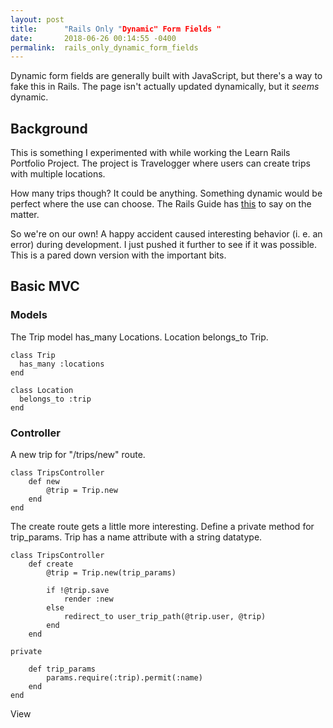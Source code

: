```yaml
---
layout: post
title:      "Rails Only "Dynamic" Form Fields "
date:       2018-06-26 00:14:55 -0400
permalink:  rails_only_dynamic_form_fields
---
```



Dynamic form fields are generally built with JavaScript, but there's a way to fake this in Rails. The page isn't actually updated dynamically, but it *seems* dynamic.

## Background

This is something I experimented with while working the Learn Rails Portfolio Project. The project is Travelogger where users can create trips with multiple locations. 

How many trips though? It could be anything. Something dynamic would be perfect where the use can choose. The Rails Guide has [this](http://guides.rubyonrails.org/form_helpers.html#adding-fields-on-the-fly) to say on the matter.

So we're on our own! A happy accident caused interesting behavior (i. e. an error) during development.  I just pushed it further to see if it was possible. This is a pared down version with the important bits.

## Basic MVC

### Models

The Trip model has_many Locations. Location belongs_to Trip. 

```
class Trip 
  has_many :locations
end
```

```
class Location 
  belongs_to :trip
end
```

### Controller

A new trip for "/trips/new" route. 

```
class TripsController
	def new
		@trip = Trip.new
	end
end
```

The create route gets a little more interesting.  Define a private method for trip_params. Trip has a name attribute with a string datatype. 

```
class TripsController
	def create
		@trip = Trip.new(trip_params) 

		if !@trip.save
			render :new
		else
			redirect_to user_trip_path(@trip.user, @trip)
		end
	end
		
private

	def trip_params
		params.require(:trip).permit(:name)
	end
end
```
View 

